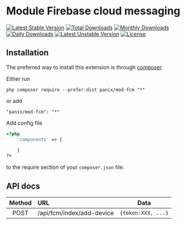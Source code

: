 Module Firebase cloud messaging
===========

[![Latest Stable Version](https://poser.pugx.org/panix/mod-fcm/v/stable)](https://packagist.org/packages/panix/mod-fcm)
[![Total Downloads](https://poser.pugx.org/panix/mod-fcm/downloads)](https://packagist.org/packages/panix/mod-fcm)
[![Monthly Downloads](https://poser.pugx.org/panix/mod-fcm/d/monthly)](https://packagist.org/packages/panix/mod-fcm)
[![Daily Downloads](https://poser.pugx.org/panix/mod-fcm/d/daily)](https://packagist.org/packages/panix/mod-fcm)
[![Latest Unstable Version](https://poser.pugx.org/panix/mod-fcm/v/unstable)](https://packagist.org/packages/panix/mod-fcm)
[![License](https://poser.pugx.org/panix/mod-fcm/license)](https://packagist.org/packages/panix/mod-fcm)


Installation
------------

The preferred way to install this extension is through [composer](http://getcomposer.org/download/).

Either run

```
php composer require --prefer-dist panix/mod-fcm "*"
```

or add

```
"panix/mod-fcm": "*"
```

Add config file
```php
<?php
    'components' => [

    ]
?>
```
to the require section of your `composer.json` file.



API docs
----

| Method  | URL                              | Data                    |
| :-----: | :------------------------------- | :---------------------: |
| POST    | /api/fcm/index/add-device    | ```{token:XXX, ...}```            |

